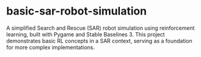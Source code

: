 # basic-sar-robot-simulation
 A simplified Search and Rescue (SAR) robot simulation using reinforcement learning, built with Pygame and Stable Baselines 3. This project demonstrates basic RL concepts in a SAR context, serving as a foundation for more complex implementations.
